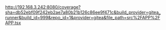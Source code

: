 http://192.168.3.242:8080/coverage?sha=db52ebf09f242eb2ae7a80b21b126c86ee9f471c&build_provider=gitea_runner&build_id=999&repo_id=1&provider=gitea&file_path=src%2FAPP%2FAPP.tsx
